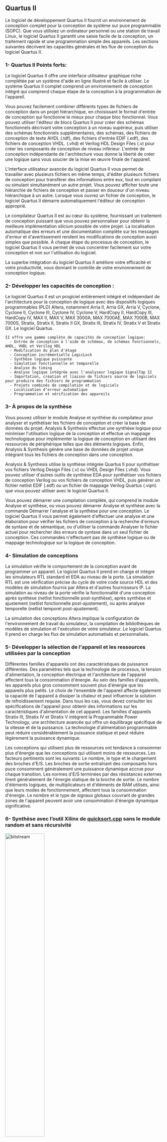 ## Quartus II
Le logiciel de développement Quartus II fournit un environnement de conception complet pour la
conception de système sur puce programmable (SOPC). Que vous utilisiez un ordinateur personnel
ou une station de travail Linux, le logiciel Quartus II garantit une saisie facile de la conception, un
traitement rapide et une programmation simple des appareils. Les sections suivantes décrivent les
capacités générales et les flux de conception du logiciel Quartus II.

### 1- Quartus II Points forts:
Le logiciel Quartus II offre une interface utilisateur graphique riche complétée par un système
d'aide en ligne illustré et facile à utiliser. Le système Quartus II complet comprend un
environnement de conception intégré qui comprend chaque étape de la conception à la
programmation de l'appareil.

Vous pouvez facilement combiner différents types de fichiers de conception dans un projet
hiérarchique, en choisissant le format d'entrée de conception qui fonctionne le mieux pour chaque
bloc fonctionnel. Vous pouvez utiliser l'éditeur de blocs Quartus II pour créer des schémas
fonctionnels décrivant votre conception à un niveau supérieur, puis utiliser des schémas
fonctionnels supplémentaires, des schémas, des fichiers de conception de texte AHDL (.tdf), des
fichiers d'entrée EDIF (.edf), des fichiers de conception VHDL. (.vhd) et Verilog HDL Design Files
(.v) pour créer les composants de conception de niveau inférieur. L'entrée de conception
indépendante de l'architecture vous donne la liberté de créer une logique sans vous soucier de la
mise en œuvre finale de l'appareil.

L'interface utilisateur avancée du logiciel Quartus II vous permet de travailler avec plusieurs
fichiers en même temps, d'éditer plusieurs fichiers de conception pour transférer des informations
entre eux, tout en compilant ou simulant simultanément un autre projet. Vous pouvez afficher toute
une hiérarchie de fichiers de conception et passer en douceur d'un niveau hiérarchique à un autre.
Lorsque vous ouvrez un fichier de conception, le logiciel Quartus II démarre automatiquement
l'éditeur de conception approprié.

Le compilateur Quartus II est au cœur du système, fournissant un traitement de conception puissant
que vous pouvez personnaliser pour obtenir la meilleure implémentation silicium possible de votre
projet. La localisation automatique des erreurs et une documentation complète sur les messages
d'erreur et d'avertissement rendent les modifications de conception aussi simples que possible. À
chaque étape du processus de conception, le logiciel Quartus II vous permet de vous concentrer
facilement sur votre conception et non sur l'utilisation du logiciel.

La superbe intégration du logiciel Quartus II améliore votre efficacité et votre productivité, vous donnant le contrôle de votre environnement de conception logique.

### 2- Développer les capacités de conception :


Le logiciel Quartus II est un progiciel entièrement intégré et indépendant de l'architecture pour la conception de logique avec des dispositifs logiques programmables (PLD) Altera, notamment Arria
II, Arria GX, Arria V, Cyclone, Cyclone II, Cyclone III, Cyclone IV, Cyclone V, HardCopy II,
HardCopy III, HardCopy IV, MAX II, MAX V, MAX 3000A, MAX 7000AE, MAX 7000B, MAX
7000S, Stratix, Stratix II, Stratix II GX, Stratix III, Stratix IV, Stratix V et Stratix GX. Le logiciel Quartus.
``` 
II offre une gamme complète de capacités de conception logique:
  - Entrée de conception à l'aide de schémas, de schémas fonctionnels, AHDL, VHDL et Verilog HDL
  - Modification du plan d'étage
  - Conception incrémentielle LogicLock
  - Synthèse logique puissante
  - Simulation fonctionnelle et temporelle
  - Analyse du timing
  - Analyse logique intégrée avec l'analyseur logique SignalTap II
  - Importation, création et liaison de fichiers source de logiciels pour produire des fichiers de programmation
  - Projets combinés de compilation et de logiciels
  - Localisation d'erreur automatique
  - Programmation et vérification des appareils
```
### 3- À propos de la synthèse 

Vous pouvez utiliser le module Analyse et synthèse du compilateur pour analyser et synthétiser les
fichiers de conception et créer la base de données du projet. Analysis & Synthesis effectue une
synthèse logique pour minimiser l'utilisation logique de la conception et effectue un mappage
technologique pour implémenter la logique de conception en utilisant des ressources de
périphérique telles que des éléments logiques. Enfin, Analysis & Synthesis génère une base de
données de projet unique intégrant tous les fichiers de conception dans une conception.

Analysis & Synthesis utilise la synthèse intégrée Quartus II pour synthétiser vos fichiers Verilog
Design Files (.v) ou VHDL Design Files (.vhd). Vous pouvez utiliser d'autres outils de synthèse
EDA pour synthétiser vos fichiers de conception Verilog ou vos fichiers de conception VHDL, puis
générer un fichier netlist EDIF (.edf) ou un fichier de mappage Verilog Quartus (.vqm) que vous
pouvez utiliser avec le logiciel Quartus II.

Vous pouvez démarrer une compilation complète, qui comprend le module Analyse et synthèse, ou
vous pouvez démarrer Analyse et synthèse avec la commande Démarrer l'analyse et la synthèse
pour une conception. Le logiciel Quartus II vous permet également d'effectuer une analyse et une
élaboration pour vérifier les fichiers de conception à la recherche d'erreurs de syntaxe et de
sémantique, ou d'utiliser la commande Analyser le fichier actuel pour rechercher des erreurs de
syntaxe dans un seul fichier de conception. Ces commandes n'effectuent pas de synthèse logique ou
de mappage technologique sur la logique de conception.

### 4- Simulation de conceptions 

La simulation vérifie le comportement de la conception avant de programmer un appareil. Le
logiciel Quartus II prend en charge et intègre les simulateurs RTL standard et EDA au niveau de la
porte. La simulation RTL est une vérification précise du cycle de votre code source HDL et des
modèles de simulation fournis par Altera et d'autres fournisseurs IP. La simulation au niveau de la porte vérifie la fonctionnalité d'une conception après synthèse (netlist fonctionnelle post-synthèse), après synthèse et ajustement (netlist fonctionnelle post-ajustement), ou après analyse temporelle (netlist temporel post-ajustement).

La simulation des conceptions Altera implique la configuration de l'environnement de travail du
simulateur, la compilation de bibliothèques de modèles de simulation et l'exécution de votre
simulateur. Le logiciel Quartus II prend en charge les flux de simulation automatisés et
personnalisés.


### 5- Développer la sélection de l'appareil et les ressources utilisées par la conception

Différentes familles d'appareils ont des caractéristiques de puissance différentes. Des paramètres tels que la technologie de processus, la tension d'alimentation, la conception électrique et l'architecture de l'appareil affectent tous la consommation d'énergie. Au sein des familles d'appareils, les appareils plus gros consomment souvent plus d'énergie que les appareils plus petits.
Le choix de l'ensemble de l'appareil affecte également la capacité de l'appareil à dissiper la chaleur et peut influencer la solution de refroidissement requise. Dans tous les cas, vous devez consulter les spécifications de l'appareil pour obtenir des informations sur les caractéristiques d'alimentation de cet appareil.
Les familles d'appareils Stratix III, Stratix IV et Stratix V intègrent la Programmable Power
Technology, une architecture avancée qui offre un équilibrage spécifique de la vitesse et de la
puissance. La technologie d'alimentation programmable peut réduire considérablement la puissance
statique et peut réduire légèrement la puissance dynamique.

Les conceptions qui utilisent plus de ressources ont tendance à consommer plus d'énergie que les
conceptions qui utilisent moins de ressources. Les facteurs pertinents sont les suivants:
Le nombre, le type et le chargement des broches d'E/S. Les broches de sortie entraînant des
composants hors puce consomment généralement une puissance dynamique accrue pour chaque
transition. Les normes d'E/S terminées par des résistances externes tirent généralement de l'énergie statique de la broche de sortie.
Le nombre d'éléments logiques, de multiplicateurs et d'éléments de RAM utilisés, ainsi que leurs
modes de fonctionnement, affectent tous la consommation d'énergie.
Le nombre et le type de signaux globaux couvrant de grandes zones de l'appareil peuvent avoir
une consommation d'énergie dynamique significative.

### 6- Synthèse avec l’outil Xilinx de [quicksort.cpp](https://github.com/madou-sow/FPGA-PYNQ-Z2-langage-VHDL/blob/main/CPP-PUCE-FPGA/QUARTUS-2/code/quicksort.cpp) sans le module random et sans récursivité

<img alt="bitstream" src="https://github.com/madou-sow/FPGA-PYNQ-Z2-langage-VHDL/blob/main/images/exploit-synthese-quicksort1.png" width=50% height=50%  title="Bits"/>

<img alt="bitstream" src="https://github.com/madou-sow/FPGA-PYNQ-Z2-langage-VHDL/blob/main/images/exploit-synthese-quicksort2.png" width=50% height=50%  title="Bits"/>


<img alt="bitstream" src="https://github.com/madou-sow/FPGA-PYNQ-Z2-langage-VHDL/blob/main/images/exploit-synthese-quicksort3.png" width=50% height=50%  title="Bits"/>

**En exportant en RTL comme IP**

<img alt="RTL1" src="https://github.com/madou-sow/FPGA-PYNQ-Z2-langage-VHDL/blob/main/images/exportRTLquicksort1.png" width=70% height=70%  title="RTL1"/>


<img alt="bitstream" src="https://github.com/madou-sow/FPGA-PYNQ-Z2-langage-VHDL/blob/main/images/exportRTLquicksort2.png" width=30% height=30%  title="Bits"/>

**Observation et Analyse**

Voici le résultat cette fois l'on travaille avec vivado. Nous avons lancer 2 tests avec 1 000 000 points et 64 points. Avec le 1 000 000 points la manipulation n'a pas abouti la séquence s'est arrêté au
niveau de la synthèse car le taux d'utilisation de BRAM était 2948%


<img alt="RTL1" src="https://github.com/madou-sow/FPGA-PYNQ-Z2-langage-VHDL/blob/main/images/vivado-quicksortsansrandom-1000000.png" width=70% height=70%  title="RTL1"/>


<img alt="bitstream" src="https://github.com/madou-sow/FPGA-PYNQ-Z2-langage-VHDL/blob/main/images/vivado-quicksortsansrandom-64.png" width=30% height=30%  title="Bits"/>
